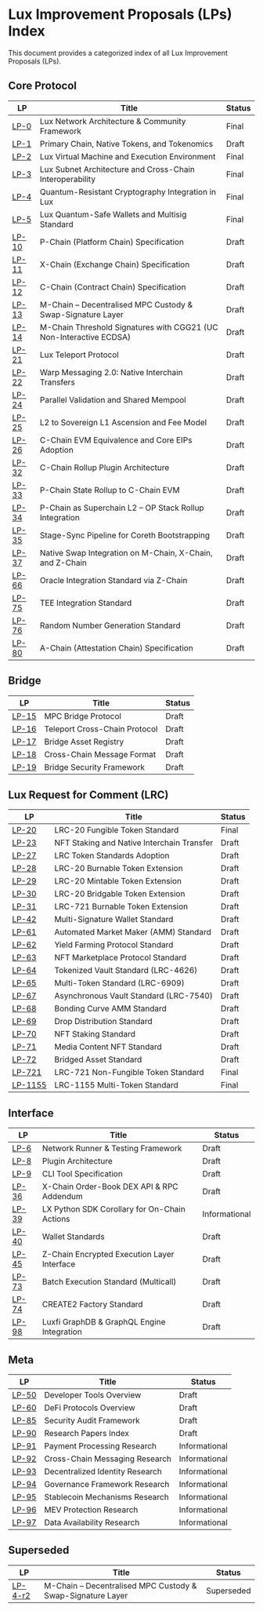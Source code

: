 
# Lux Improvement Proposals (LPs) Index

This document provides a categorized index of all Lux Improvement Proposals (LPs).

## Core Protocol

| LP | Title | Status |
|---|---|---|
| [LP-0](./lp-0.md) | Lux Network Architecture & Community Framework | Final |
| [LP-1](./lp-1.md) | Primary Chain, Native Tokens, and Tokenomics | Draft |
| [LP-2](./lp-2.md) | Lux Virtual Machine and Execution Environment | Final |
| [LP-3](./lp-3.md) | Lux Subnet Architecture and Cross-Chain Interoperability | Final |
| [LP-4](./lp-4.md) | Quantum-Resistant Cryptography Integration in Lux | Final |
| [LP-5](./lp-5.md) | Lux Quantum-Safe Wallets and Multisig Standard | Final |
| [LP-10](./lp-10.md) | P-Chain (Platform Chain) Specification | Draft |
| [LP-11](./lp-11.md) | X-Chain (Exchange Chain) Specification | Draft |
| [LP-12](./lp-12.md) | C-Chain (Contract Chain) Specification | Draft |
| [LP-13](./lp-13.md) | M-Chain – Decentralised MPC Custody & Swap-Signature Layer | Draft |
| [LP-14](./lp-14.md) | M-Chain Threshold Signatures with CGG21 (UC Non-Interactive ECDSA) | Draft |
| [LP-21](./lp-21.md) | Lux Teleport Protocol | Draft |
| [LP-22](./lp-22.md) | Warp Messaging 2.0: Native Interchain Transfers | Draft |
| [LP-24](./lp-24.md) | Parallel Validation and Shared Mempool | Draft |
| [LP-25](./lp-25.md) | L2 to Sovereign L1 Ascension and Fee Model | Draft |
| [LP-26](./lp-26.md) | C-Chain EVM Equivalence and Core EIPs Adoption | Draft |
| [LP-32](./lp-32.md) | C-Chain Rollup Plugin Architecture | Draft |
| [LP-33](./lp-33.md) | P-Chain State Rollup to C-Chain EVM | Draft |
| [LP-34](./lp-34.md) | P-Chain as Superchain L2 – OP Stack Rollup Integration | Draft |
| [LP-35](./lp-35.md) | Stage-Sync Pipeline for Coreth Bootstrapping | Draft |
| [LP-37](./lp-37.md) | Native Swap Integration on M-Chain, X-Chain, and Z-Chain | Draft |
| [LP-66](./lp-66.md) | Oracle Integration Standard via Z-Chain | Draft |
| [LP-75](./lp-75.md) | TEE Integration Standard | Draft |
| [LP-76](./lp-76.md) | Random Number Generation Standard | Draft |
| [LP-80](./lp-80.md) | A-Chain (Attestation Chain) Specification | Draft |

## Bridge

| LP | Title | Status |
|---|---|---|
| [LP-15](./lp-15.md) | MPC Bridge Protocol | Draft |
| [LP-16](./lp-16.md) | Teleport Cross-Chain Protocol | Draft |
| [LP-17](./lp-17.md) | Bridge Asset Registry | Draft |
| [LP-18](./lp-18.md) | Cross-Chain Message Format | Draft |
| [LP-19](./lp-19.md) | Bridge Security Framework | Draft |

## Lux Request for Comment (LRC)

| LP | Title | Status |
|---|---|---|
| [LP-20](./lp-20.md) | LRC-20 Fungible Token Standard | Final |
| [LP-23](./lp-23.md) | NFT Staking and Native Interchain Transfer | Draft |
| [LP-27](./lp-27.md) | LRC Token Standards Adoption | Draft |
| [LP-28](./lp-28.md) | LRC-20 Burnable Token Extension | Draft |
| [LP-29](./lp-29.md) | LRC-20 Mintable Token Extension | Draft |
| [LP-30](./lp-30.md) | LRC-20 Bridgable Token Extension | Draft |
| [LP-31](./lp-31.md) | LRC-721 Burnable Token Extension | Draft |
| [LP-42](./lp-42.md) | Multi-Signature Wallet Standard | Draft |
| [LP-61](./lp-61.md) | Automated Market Maker (AMM) Standard | Draft |
| [LP-62](./lp-62.md) | Yield Farming Protocol Standard | Draft |
| [LP-63](./lp-63.md) | NFT Marketplace Protocol Standard | Draft |
| [LP-64](./lp-64.md) | Tokenized Vault Standard (LRC-4626) | Draft |
| [LP-65](./lp-65.md) | Multi-Token Standard (LRC-6909) | Draft |
| [LP-67](./lp-67.md) | Asynchronous Vault Standard (LRC-7540) | Draft |
| [LP-68](./lp-68.md) | Bonding Curve AMM Standard | Draft |
| [LP-69](./lp-69.md) | Drop Distribution Standard | Draft |
| [LP-70](./lp-70.md) | NFT Staking Standard | Draft |
| [LP-71](./lp-71.md) | Media Content NFT Standard | Draft |
| [LP-72](./lp-72.md) | Bridged Asset Standard | Draft |
| [LP-721](./lp-721.md) | LRC-721 Non-Fungible Token Standard | Final |
| [LP-1155](./lp-1155.md) | LRC-1155 Multi-Token Standard | Final |

## Interface

| LP | Title | Status |
|---|---|---|
| [LP-6](./lp-6.md) | Network Runner & Testing Framework | Draft |
| [LP-8](./lp-8.md) | Plugin Architecture | Draft |
| [LP-9](./lp-9.md) | CLI Tool Specification | Draft |
| [LP-36](./lp-36.md) | X-Chain Order-Book DEX API & RPC Addendum | Draft |
| [LP-39](./lp-39.md) | LX Python SDK Corollary for On-Chain Actions | Informational |
| [LP-40](./lp-40.md) | Wallet Standards | Draft |
| [LP-45](./lp-45.md) | Z-Chain Encrypted Execution Layer Interface | Draft |
| [LP-73](./lp-73.md) | Batch Execution Standard (Multicall) | Draft |
| [LP-74](./lp-74.md) | CREATE2 Factory Standard | Draft |
| [LP-98](./lp-98.md) | Luxfi GraphDB & GraphQL Engine Integration | Draft |

## Meta

| LP | Title | Status |
|---|---|---|
| [LP-50](./lp-50.md) | Developer Tools Overview | Draft |
| [LP-60](./lp-60.md) | DeFi Protocols Overview | Draft |
| [LP-85](./lp-85.md) | Security Audit Framework | Draft |
| [LP-90](./lp-90.md) | Research Papers Index | Draft |
| [LP-91](./lp-91.md) | Payment Processing Research | Informational |
| [LP-92](./lp-92.md) | Cross-Chain Messaging Research | Informational |
| [LP-93](./lp-93.md) | Decentralized Identity Research | Informational |
| [LP-94](./lp-94.md) | Governance Framework Research | Informational |
| [LP-95](./lp-95.md) | Stablecoin Mechanisms Research | Informational |
| [LP-96](./lp-96.md) | MEV Protection Research | Informational |
| [LP-97](./lp-97.md) | Data Availability Research | Informational |

## Superseded

| LP | Title | Status |
|---|---|---|
| [LP-4-r2](./lp-4-r2.md) | M-Chain – Decentralised MPC Custody & Swap-Signature Layer | Superseded |
